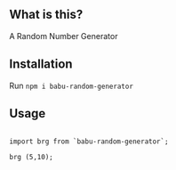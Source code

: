 ## What is this?

A Random Number Generator

## Installation

Run `npm i babu-random-generator`

## Usage

````

import brg from `babu-random-generator`;

brg (5,10);

````